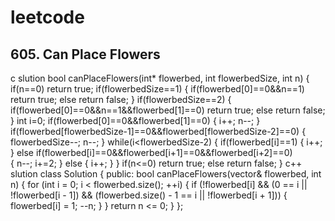 # leetcode
## 605. Can Place Flowers
c slution
bool canPlaceFlowers(int* flowerbed, int flowerbedSize, int n) {
    if(n==0) return true;
    if(flowerbedSize==1)
    {
        if(flowerbed[0]==0&&n==1) return true;
        else return false;
    }
    if(flowerbedSize==2)
    {
        if(flowerbed[0]==0&&n==1&&flowerbed[1]==0) return true;
        else return false;
    }
    int i=0;
    if(flowerbed[0]==0&&flowerbed[1]==0) 
    {
        i++;
        n--;
    }
    if(flowerbed[flowerbedSize-1]==0&&flowerbed[flowerbedSize-2]==0) 
    {
        flowerbedSize--;
        n--;
    }
    while(i<flowerbedSize-2)
    {
        if(flowerbed[i]==1) 
        {
            i++;
        }
        else if(flowerbed[i]==0&&flowerbed[i+1]==0&&flowerbed[i+2]==0)  
        {
            n--;
            i+=2;
        }
        else 
        {
            i++;
        }
    }
    if(n<=0) return true;
    else return false;
}
c++ slution
class Solution {
public:
    bool canPlaceFlowers(vector<int>& flowerbed, int n) {
        for (int i = 0; i < flowerbed.size(); ++i) {
            if (!flowerbed[i] && (0 == i || !flowerbed[i - 1]) && (flowerbed.size() - 1 == i || !flowerbed[i + 1])) {
                flowerbed[i] = 1;
                --n;
            }
        }
        return n <= 0;
    }
};
